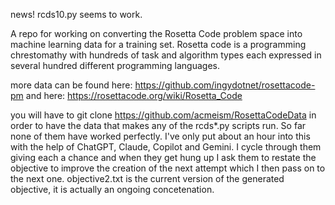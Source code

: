 news! rcds10.py seems to work.

A repo for working on converting the Rosetta Code problem space into machine learning data for a training set.
Rosetta code is a programming chrestomathy with hundreds of task and algorithm types each expressed in several 
hundred different programming languages.

more data can be found here: https://github.com/ingydotnet/rosettacode-pm and here: https://rosettacode.org/wiki/Rosetta_Code

you will have to git clone https://github.com/acmeism/RosettaCodeData in order to have the data that makes any of the rcds*.py scripts run.
So far none of them have worked perfectly. I've only put about an hour into this with the help of ChatGPT, Claude, Copilot and Gemini.
I cycle through them giving each a chance and when they get hung up I ask them to restate the objective to improve the creation of the next attempt
which I then pass on to the next one. objective2.txt is the current version of the generated objective, it is actually an ongoing concetenation.
